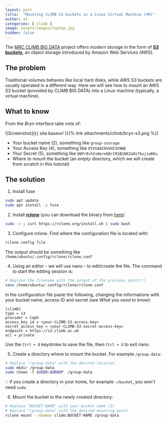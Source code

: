 ```yaml
---
layout: post
title:  "Mounting CLIMB S3 buckets in a Linux Virtual Machine (VM)"
author: at
categories: [ climb ]
image: assets/images/laptop.jpg
hidden: false
---
```



The [MRC CLIMB BIG DATA](https://www.climb.ac.uk)
project offers modern storage in the form of
**[S3 buckets](https://www.techtarget.com/searchaws/definition/AWS-bucket)**,
an object storage introduced by Amazon Web Services (AWS).

## The problem

Traditional volumes behaves like local hard disks,
while AWS S3 buckets are usually operated in a different way.
Here we will see how to *mount* an AWS S3 bucket (provided by CLIMB BIG DATA)
into a Linux machine (typically, a virtual machine).

## What to know

From the *Bryn* interface take note of:

![Screenshot]({{ site.baseurl }}{% link attachments/climb/bryn-s3.png %})

* Your bucket name (2), something like `group-storage`
* Your Access Key (4), something like `OYXIA829VSHI3X9WE`
* Your Secret (5), something like `Q6Pr0chIsHereQ8rCR1B10KZa0s7kujiaKKu`
* Where to mount the bucket (an *empty* directory, which we will create from scratch in this tutorial)

## The solution

1) Install fuse

```bash
sudo apt update
sudo apt install -y fuse
```

2) Install [**rclone**](https://rclone.org/)
(you can download the binary from [here](https://rclone.org/downloads/))

```bash
sudo -v ; curl https://rclone.org/install.sh | sudo bash
```

3) Configure rclone. Find where the configuration file is located with:

```bash
rclone config file
```
The output should be something like `/home/ubuntu/.config/rclone/rclone.conf`

4) Using an editor - we will use nano - to edit/create the file. The command to start the editing session is:

```bash
# Replace the filename with the output of the previous point!!!
nano /home/ubuntu/.config/rclone/rclone.conf
```

in the configuration file paste the following, changing the informations with your bucket name, access ID and secret (see *What you need to know*):

```text
[climb]
type = s3
provider = Ceph
access_key_id = <your-CLIMB-S3-access-key>
secret_access_key = <your-CLIMB-S3-secret-access-key>
endpoint = https://s3.climb.ac.uk
acl = private
```

Use the `Ctrl + O` keystroke to save the file, then `Ctrl + X` to exit nano.

5) Create a directory where to mount the bucket. 
For example `/group-data`:

```bash
# Replace "/group-data" with the desired location
sudo mkdir /group-data
sudo chown -R $USER:$GROUP  /group-data
```

:bulb: if you create a directory in your home, for example `~/bucket`, you won't need `sudo`.

6) Mount the bucket to the newly created directory:

```bash
# Replace "BUCKET-NAME" with your bucket name (2)
# Replace "/group-data" with the desired mounting point
rclone mount --daemon climb:BUCKET-NAME /group-data
 ```
